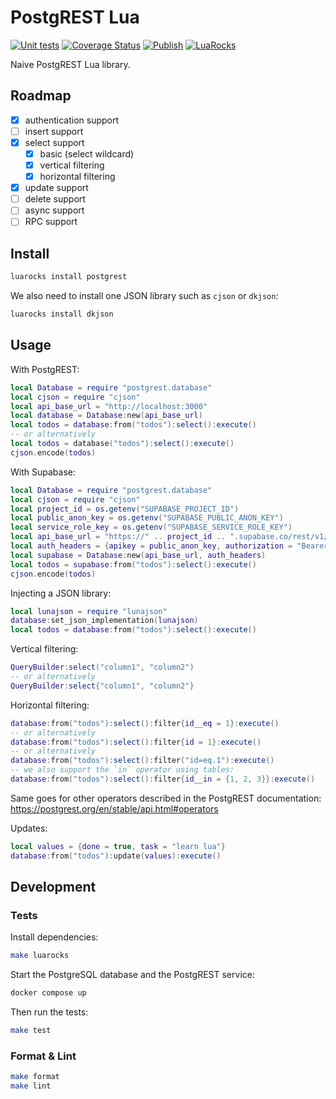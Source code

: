 # PostgREST Lua

[![Unit tests](https://github.com/AndreMiras/postgrest-lua/actions/workflows/unittests.yml/badge.svg)](https://github.com/AndreMiras/postgrest-lua/actions/workflows/unittests.yml)
[![Coverage Status](https://coveralls.io/repos/github/AndreMiras/postgrest-lua/badge.svg)](https://coveralls.io/github/AndreMiras/postgrest-lua)
[![Publish](https://github.com/AndreMiras/postgrest-lua/actions/workflows/publish.yml/badge.svg)](https://github.com/AndreMiras/postgrest-lua/actions/workflows/publish.yml)
[![LuaRocks](https://img.shields.io/luarocks/v/AndreMiras/postgrest)](https://luarocks.org/modules/AndreMiras/postgrest)

Naive PostgREST Lua library.

## Roadmap

- [x] authentication support
- [ ] insert support
- [x] select support
  - [x] basic (select wildcard)
  - [x] vertical filtering
  - [x] horizontal filtering
- [x] update support
- [ ] delete support
- [ ] async support
- [ ] RPC support

## Install

```sh
luarocks install postgrest
```

We also need to install one JSON library such as `cjson` or `dkjson`:

```sh
luarocks install dkjson
```

## Usage

With PostgREST:

```lua
local Database = require "postgrest.database"
local cjson = require "cjson"
local api_base_url = "http://localhost:3000"
local database = Database:new(api_base_url)
local todos = database:from("todos"):select():execute()
-- or alternatively
local todos = database("todos"):select():execute()
cjson.encode(todos)
```

With Supabase:

```lua
local Database = require "postgrest.database"
local cjson = require "cjson"
local project_id = os.getenv("SUPABASE_PROJECT_ID")
local public_anon_key = os.getenv("SUPABASE_PUBLIC_ANON_KEY")
local service_role_key = os.getenv("SUPABASE_SERVICE_ROLE_KEY")
local api_base_url = "https://" .. project_id .. ".supabase.co/rest/v1/"
local auth_headers = {apikey = public_anon_key, authorization = "Bearer " .. service_role_key}
local supabase = Database:new(api_base_url, auth_headers)
local todos = supabase:from("todos"):select():execute()
cjson.encode(todos)
```

Injecting a JSON library:

```lua
local lunajson = require "lunajson"
database:set_json_implementation(lunajson)
local todos = database:from("todos"):select():execute()
```

Vertical filtering:

```lua
QueryBuilder:select("column1", "column2")
-- or alternatively
QueryBuilder:select{"column1", "column2"}
```

Horizontal filtering:

```lua
database:from("todos"):select():filter{id__eq = 1}:execute()
-- or alternatively
database:from("todos"):select():filter{id = 1}:execute()
-- or alternatively
database:from("todos"):select():filter("id=eq.1"):execute()
-- we also support the `in` operator using tables:
database:from("todos"):select():filter{id__in = {1, 2, 3}}:execute()
```

Same goes for other operators described in the PostgREST documentation:
https://postgrest.org/en/stable/api.html#operators

Updates:

```lua
local values = {done = true, task = "learn lua"}
database:from("todos"):update(values):execute()
```

## Development

### Tests

Install dependencies:

```sh
make luarocks
```

Start the PostgreSQL database and the PostgREST service:

```sh
docker compose up
```

Then run the tests:

```sh
make test
```

### Format & Lint

```sh
make format
make lint
```
